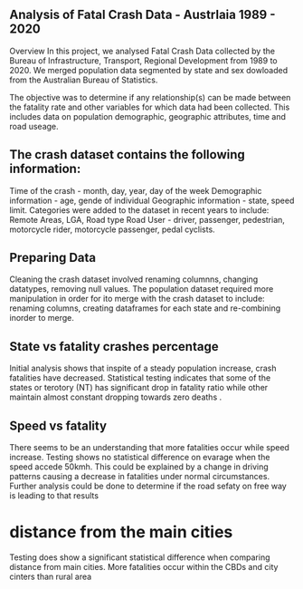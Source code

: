 ## Analysis of Fatal Crash Data - Austrlaia 1989 - 2020
Overview
In this project, we analysed Fatal Crash Data collected by the Bureau of Infrastructure, Transport, Regional Development from 1989 to 2020. We merged population data segmented by state and sex dowloaded from the Australian Bureau of Statistics.

The objective was to determine if any relationship(s) can be made between the fatality rate and other variables for which data had been collected. This includes data on population demographic, geographic attributes, time and road useage.

## The crash dataset contains the following information:

Time of the crash - month, day, year, day of the week Demographic information - age, gende of individual Geographic information - state, speed limit. Categories were added to the dataset in recent years to include: Remote Areas, LGA, Road type Road User - driver, passenger, pedestrian, motorcycle rider, motorcycle passenger, pedal cyclists.

## Preparing Data
Cleaning the crash dataset involved renaming columnns, changing datatypes, removing null values. The population dataset required more manipulation in order for ito merge with the crash dataset to include: renaming columns, creating dataframes for each state and re-combining inorder to merge.

## State vs fatality crashes percentage 
Initial analysis shows that inspite of a steady population increase, crash fatalities have decreased. Statistical testing indicates that some of the states or terotory (NT) has significant drop in fatality ratio while other maintain almost constant dropping towards zero deaths .

## Speed vs fatality
There seems to be an understanding that more fatalities occur while speed increase. Testing shows no statistical difference on evarage when the speed accede 50kmh. This could be explained by a change in driving patterns causing a decrease in fatalities under normal circumstances. Further analysis could be done to determine if the road sefaty on free way is leading to that results

# distance from the main cities 
Testing does show a significant statistical difference when comparing distance from main cities. More fatalities occur within the CBDs and city cinters than rural area

